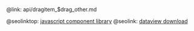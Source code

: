 @link: api/dragitem_$drag_other.md

@seolinktop: [javascript component library](https://webix.com)
@seolink: [dataview download](https://webix.com/widget/dataview/)